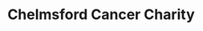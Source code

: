 ---
title: "Chelmsford Cancer Charity"
url: /chelmsford/chelmsford-cancer-charity/
shop: charity
---